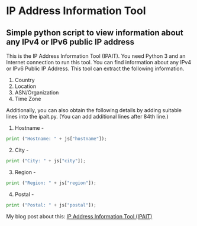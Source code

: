 # IP Address Information Tool

Simple python script to view information about any IPv4 or IPv6 public IP address
-
This is the IP Address Information Tool (IPAIT). You need Python 3 and an Internet connection to run this tool. You can find information about any IPv4 or IPv6 Public IP Address. This tool can extract the following information.

01. Country
02. Location
03. ASN/Organization
04. Time Zone

Additionally, you can also obtain the following details by adding suitable lines into the ipait.py. (You can add additional lines after 84th line.)

01. Hostname -
```python
print ("Hostname: " + js["hostname"]);
```
02. City -
```python
print ("City: " + js["city"]);
```
03. Region -
```python
print ("Region: " + js["region"]);
```
04. Postal -
```python
print ("Postal: " + js["postal"]);
```

My blog post about this: [IP Address Information Tool (IPAIT)](https://clasiru.blogspot.com/2020/01/python-ip-address-information-tool-ipait.html)
